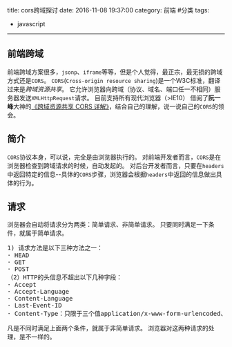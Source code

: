 title: cors跨域探讨
date: 2016-11-08 19:37:00
category: 前端 #分类
tags:
- javascript
---

## 前端跨域
前端跨域方案很多，`jsonp`、`iframe`等等，但是个人觉得，最正宗，最无损的跨域方式还是`CORS`。
`CORS`(`Cross-origin resource sharing`)是一个W3C标准，翻译过来是*跨域资源共享*。
它允许浏览器向跨域（协议、域名、端口任一不相同）服务器发送`XMLHttpRequest`请求。
目前支持所有现代浏览器（>IE10）
借阅了**阮一峰**大神的[《跨域资源共享 CORS 详解》](http://www.ruanyifeng.com/blog/2016/04/cors.html)，结合自己的理解，说一说自己的`CORS`的领会。

## 简介
`CORS`协议本身，可以说，完全是由浏览器执行的。
对前端开发者而言，`CORS`是在浏览器检查到跨域请求的时候，自动发起的。
对后台开发者而言，只要在`headers`中返回特定的信息--具体的`CORS`步骤，浏览器会根据`headers`中返回的信息做出具体的行为。

## 请求
浏览器会自动将请求分为两类：简单请求、非简单请求。
只要同时满足一下条件，就属于简单请求。
<pre>
1) 请求方法是以下三种方法之一：
· HEAD
· GET
· POST
（2）HTTP的头信息不超出以下几种字段：
· Accept
· Accept-Language
· Content-Language
· Last-Event-ID
· Content-Type：只限于三个值application/x-www-form-urlencoded、multipart/form-data、text/plain
</pre>
凡是不同时满足上面两个条件，就属于非简单请求。
浏览器对这两种请求的处理，是不一样的。

